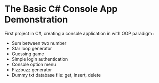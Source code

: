 # The Basic C# Console App Demonstration

First project in C#, creating a console application in with OOP paradigm :

- Sum between two number
- Star loop generator
- Guessing game
- Simple login authentication
- Console option menu
- Fizzbuzz generator
- Dummy txt database file: get, insert, delete
